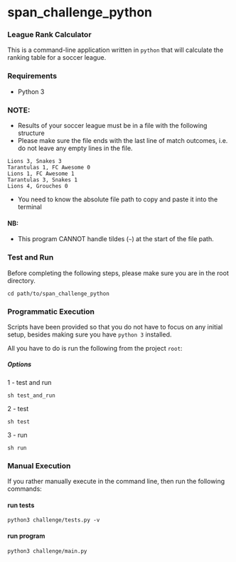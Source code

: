 # span_challenge_python #

### League Rank Calculator

This is a command-line application written in `python` that will calculate the ranking table for a
soccer league.

### Requirements

- Python 3

### NOTE:
- Results of your soccer league must be in a file with the following structure
- Please make sure the file ends with the last line of match outcomes, i.e. do not leave any empty lines in the file.

```
Lions 3, Snakes 3
Tarantulas 1, FC Awesome 0
Lions 1, FC Awesome 1
Tarantulas 3, Snakes 1
Lions 4, Grouches 0
```

- You need to know the absolute file path to copy and paste it into the terminal

#### NB:
- This program CANNOT handle tildes (`~`) at the start of the file path. 

### Test and Run 
Before completing the following steps, please make sure you are in the root directory.
``` 
cd path/to/span_challenge_python
```

### Programmatic Execution

Scripts have been provided so that you do not have to focus on any initial setup, besides making sure you have `python 3` installed.

All you have to do is run the following from the project `root`:

##### Options

1 - test and run
``` 
sh test_and_run
```
2 - test
``` 
sh test
```
3 - run
``` 
sh run
```

### Manual Execution
If you rather manually execute in the command line, then run the following commands:


#### run tests
``` 
python3 challenge/tests.py -v
```

#### run program
```
python3 challenge/main.py
```

